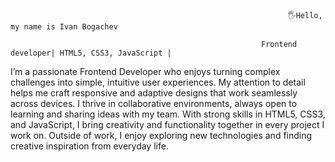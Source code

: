                                                                   🖐Hello, my name is Ivan Bogachev

                                                            Frontend developer| HTML5, CSS3, JavaScript |

I’m a passionate Frontend Developer who enjoys turning complex challenges into simple, intuitive user experiences. My attention to detail helps me craft responsive and adaptive designs that work seamlessly across devices. I thrive in collaborative environments, always open to learning and sharing ideas with my team. With strong skills in HTML5, CSS3, and JavaScript, I bring creativity and functionality together in every project I work on. Outside of work, I enjoy exploring new technologies and finding creative inspiration from everyday life.
